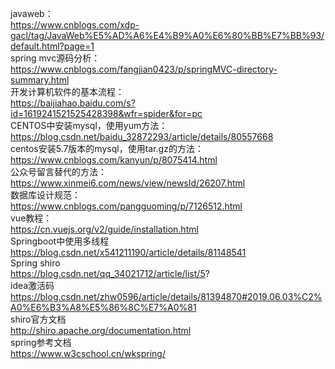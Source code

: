 javaweb： <br>
https://www.cnblogs.com/xdp-gacl/tag/JavaWeb%E5%AD%A6%E4%B9%A0%E6%80%BB%E7%BB%93/default.html?page=1
<br>spring mvc源码分析：<br>
https://www.cnblogs.com/fangjian0423/p/springMVC-directory-summary.html
<br>开发计算机软件的基本流程：<br>
https://baijiahao.baidu.com/s?id=1619241521525428398&wfr=spider&for=pc
<br>CENTOS中安装mysql，使用yum方法：<br>
https://blog.csdn.net/baidu_32872293/article/details/80557668
<br>centos安装5.7版本的mysql，使用tar.gz的方法：<br>
https://www.cnblogs.com/kanyun/p/8075414.html
<br>公众号留言替代的方法：<br>
https://www.xinmei6.com/news/view/newsId/26207.html
<br>数据库设计规范：<br>
https://www.cnblogs.com/pangguoming/p/7126512.html
<br>vue教程：<br>
https://cn.vuejs.org/v2/guide/installation.html
<br>Springboot中使用多线程<br>
https://blog.csdn.net/x541211190/article/details/81148541
<br>Spring shiro<br>
https://blog.csdn.net/qq_34021712/article/list/5?
<br>idea激活码<br>
https://blog.csdn.net/zhw0596/article/details/81394870#2019.06.03%C2%A0%E6%B3%A8%E5%86%8C%E7%A0%81
<br>shiro官方文档<br>
http://shiro.apache.org/documentation.html
<br>spring参考文档<br>
https://www.w3cschool.cn/wkspring/
